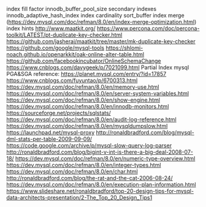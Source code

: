 index fill factor
innodb_buffer_pool_size 
secondary indexes
innodb_adaptive_hash_index
index cardinality
sort_buffer
index merge (https://dev.mysql.com/doc/refman/8.0/en/index-merge-optimization.html)
index hints
http://www.maatkit.org/
https://www.percona.com/doc/percona-toolkit/LATEST/pt-duplicate-key-checker.html
https://github.com/jasherai/maatkit/tree/master/mk-duplicate-key-checker
https://github.com/google/mysql-tools
https://shlomi-noach.github.io/openarkkit/oak-online-alter-table.html
https://github.com/facebookincubator/OnlineSchemaChange
https://www.cnblogs.com/davygeek/p/7021099.html
Partial Index
mysql PGA&SGA reference: https://planet.mysql.com/entry/?id=17857
https://www.cnblogs.com/fuyuntao/p/6700313.html
https://dev.mysql.com/doc/refman/8.0/en/memory-use.html
https://dev.mysql.com/doc/refman/8.0/en/server-system-variables.html
https://dev.mysql.com/doc/refman/8.0/en/show-engine.html
https://dev.mysql.com/doc/refman/8.0/en/innodb-monitors.html
https://sourceforge.net/projects/sqlstats/
https://dev.mysql.com/doc/refman/8.0/en/audit-log-reference.html
https://dev.mysql.com/doc/refman/8.0/en/mysqldumpslow.html
https://launchpad.net/mysql-proxy
http://ronaldbradford.com/blog/mysql-dml-stats-per-table-2009-09-09/
https://code.google.com/archive/p/mysql-slow-query-log-parser
http://ronaldbradford.com/blog/bigint-v-int-is-there-a-big-deal-2008-07-18/
https://dev.mysql.com/doc/refman/8.0/en/numeric-type-overview.html
https://dev.mysql.com/doc/refman/8.0/en/integer-types.html
https://dev.mysql.com/doc/refman/8.0/en/char.html
http://ronaldbradford.com/blog/the-rat-and-the-cat-2006-08-24/
https://dev.mysql.com/doc/refman/8.0/en/execution-plan-information.html
https://www.slideshare.net/ronaldbradford/top-20-design-tips-for-mysql-data-architects-presentation/2-The_Top_20_Design_Tips1




